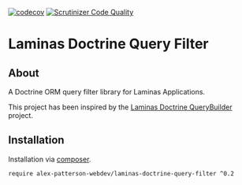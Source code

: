 [![codecov](https://codecov.io/gh/alex-patterson-webdev/laminas-doctrine-query-filter/branch/master/graph/badge.svg)](https://codecov.io/gh/alex-patterson-webdev/laminas-doctrine-query-filter)
[![Scrutinizer Code Quality](https://scrutinizer-ci.com/g/alex-patterson-webdev/laminas-doctrine-query-filter/badges/quality-score.png?b=master)](https://scrutinizer-ci.com/g/alex-patterson-webdev/laminas-doctrine-query-filter/?branch=master)

# Laminas Doctrine Query Filter

## About

A Doctrine ORM query filter library for Laminas Applications. 

This project has been inspired by the [Laminas Doctrine QueryBuilder](https://github.com/laminas-api-tools/api-tools-doctrine-querybuilder) project.

## Installation

Installation via [composer](https://getcomposer.org).

    require alex-patterson-webdev/laminas-doctrine-query-filter ^0.2

    

